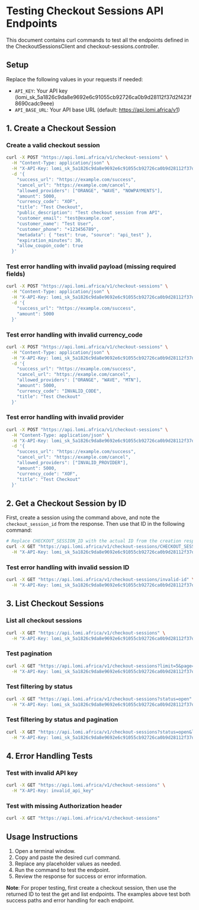 # Testing Checkout Sessions API Endpoints

This document contains curl commands to test all the endpoints defined in the CheckoutSessionsClient and checkout-sessions.controller.

## Setup

Replace the following values in your requests if needed:
- `API_KEY`: Your API key (lomi_sk_5a1826c9da8e9692e6c91055cb92726ca0b9d28112f37d2f423f8690cadc9eee)
- `API_BASE_URL`: Your API base URL (default: https://api.lomi.africa/v1)

## 1. Create a Checkout Session

### Create a valid checkout session

```bash
curl -X POST "https://api.lomi.africa/v1/checkout-sessions" \
  -H "Content-Type: application/json" \
  -H "X-API-Key: lomi_sk_5a1826c9da8e9692e6c91055cb92726ca0b9d28112f37d2f423f8690cadc9eee" \
  -d '{
    "success_url": "https://example.com/success",
    "cancel_url": "https://example.com/cancel",
    "allowed_providers": ["ORANGE", "WAVE", "NOWPAYMENTS"],
    "amount": 5000,
    "currency_code": "XOF",
    "title": "Test Checkout",
    "public_description": "Test checkout session from API",
    "customer_email": "test@example.com",
    "customer_name": "Test User",
    "customer_phone": "+123456789",
    "metadata": { "test": true, "source": "api_test" },
    "expiration_minutes": 30,
    "allow_coupon_code": true
  }'
```

### Test error handling with invalid payload (missing required fields)

```bash
curl -X POST "https://api.lomi.africa/v1/checkout-sessions" \
  -H "Content-Type: application/json" \
  -H "X-API-Key: lomi_sk_5a1826c9da8e9692e6c91055cb92726ca0b9d28112f37d2f423f8690cadc9eee" \
  -d '{
    "success_url": "https://example.com/success",
    "amount": 5000
  }'
```

### Test error handling with invalid currency_code

```bash
curl -X POST "https://api.lomi.africa/v1/checkout-sessions" \
  -H "Content-Type: application/json" \
  -H "X-API-Key: lomi_sk_5a1826c9da8e9692e6c91055cb92726ca0b9d28112f37d2f423f8690cadc9eee" \
  -d '{
    "success_url": "https://example.com/success",
    "cancel_url": "https://example.com/cancel",
    "allowed_providers": ["ORANGE", "WAVE", "MTN"],
    "amount": 5000,
    "currency_code": "INVALID_CODE",
    "title": "Test Checkout"
  }'
```

### Test error handling with invalid provider

```bash
curl -X POST "https://api.lomi.africa/v1/checkout-sessions" \
  -H "Content-Type: application/json" \
  -H "X-API-Key: lomi_sk_5a1826c9da8e9692e6c91055cb92726ca0b9d28112f37d2f423f8690cadc9eee" \
  -d '{
    "success_url": "https://example.com/success",
    "cancel_url": "https://example.com/cancel",
    "allowed_providers": ["INVALID_PROVIDER"],
    "amount": 5000,
    "currency_code": "XOF",
    "title": "Test Checkout"
  }'
```

## 2. Get a Checkout Session by ID

First, create a session using the command above, and note the `checkout_session_id` from the response. Then use that ID in the following command:

```bash
# Replace CHECKOUT_SESSION_ID with the actual ID from the creation response
curl -X GET "https://api.lomi.africa/v1/checkout-sessions/CHECKOUT_SESSION_ID" \
  -H "X-API-Key: lomi_sk_5a1826c9da8e9692e6c91055cb92726ca0b9d28112f37d2f423f8690cadc9eee"
```

### Test error handling with invalid session ID

```bash
curl -X GET "https://api.lomi.africa/v1/checkout-sessions/invalid-id" \
  -H "X-API-Key: lomi_sk_5a1826c9da8e9692e6c91055cb92726ca0b9d28112f37d2f423f8690cadc9eee"
```

## 3. List Checkout Sessions

### List all checkout sessions

```bash
curl -X GET "https://api.lomi.africa/v1/checkout-sessions" \
  -H "X-API-Key: lomi_sk_5a1826c9da8e9692e6c91055cb92726ca0b9d28112f37d2f423f8690cadc9eee"
```

### Test pagination

```bash
curl -X GET "https://api.lomi.africa/v1/checkout-sessions?limit=5&page=1" \
  -H "X-API-Key: lomi_sk_5a1826c9da8e9692e6c91055cb92726ca0b9d28112f37d2f423f8690cadc9eee"
```

### Test filtering by status

```bash
curl -X GET "https://api.lomi.africa/v1/checkout-sessions?status=open" \
  -H "X-API-Key: lomi_sk_5a1826c9da8e9692e6c91055cb92726ca0b9d28112f37d2f423f8690cadc9eee"
```

### Test filtering by status and pagination

```bash
curl -X GET "https://api.lomi.africa/v1/checkout-sessions?status=open&limit=3&page=1" \
  -H "X-API-Key: lomi_sk_5a1826c9da8e9692e6c91055cb92726ca0b9d28112f37d2f423f8690cadc9eee"
```

## 4. Error Handling Tests

### Test with invalid API key

```bash
curl -X GET "https://api.lomi.africa/v1/checkout-sessions" \
  -H "X-API-Key: invalid_api_key"
```

### Test with missing Authorization header

```bash
curl -X GET "https://api.lomi.africa/v1/checkout-sessions"
```

## Usage Instructions

1. Open a terminal window.
2. Copy and paste the desired curl command.
3. Replace any placeholder values as needed.
4. Run the command to test the endpoint.
5. Review the response for success or error information.

**Note**: For proper testing, first create a checkout session, then use the returned ID to test the get and list endpoints. The examples above test both success paths and error handling for each endpoint. 